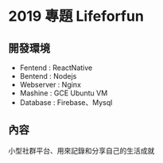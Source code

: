 # 2019 專題 Lifeforfun
## 開發環境
* Fentend : ReactNative
* Bentend : Nodejs
* Webserver : Nginx
* Mashine : GCE Ubuntu VM
* Database : Firebase、Mysql

## 內容
小型社群平台、用來記錄和分享自己的生活成就
